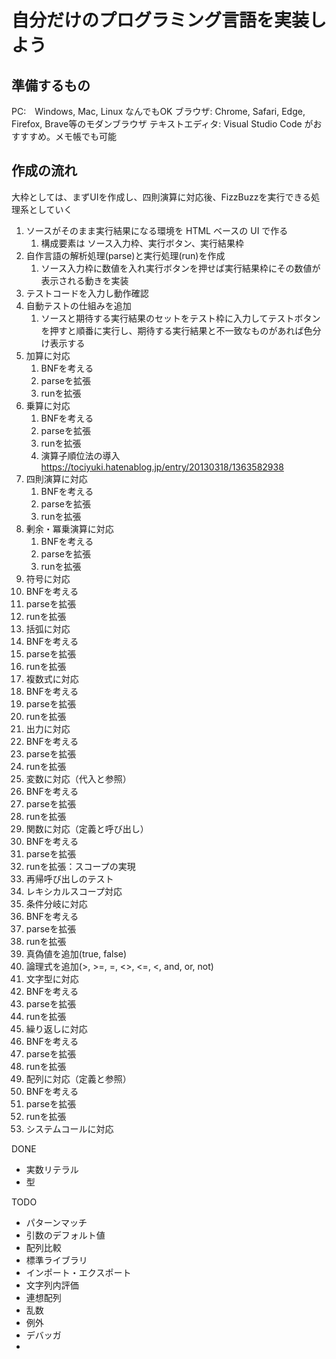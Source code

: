 # 自分だけのプログラミング言語を実装しよう

## 準備するもの

PC:　Windows, Mac, Linux なんでもOK
ブラウザ: Chrome, Safari, Edge, Firefox, Brave等のモダンブラウザ
テキストエディタ: Visual Studio Code がおすすすめ。メモ帳でも可能

## 作成の流れ

大枠としては、まずUIを作成し、四則演算に対応後、FizzBuzzを実行できる処理系としていく

1. ソースがそのまま実行結果になる環境を HTML ベースの UI で作る
   1. 構成要素は ソース入力枠、実行ボタン、実行結果枠
2. 自作言語の解析処理(parse)と実行処理(run)を作成
   1. ソース入力枠に数値を入れ実行ボタンを押せば実行結果枠にその数値が表示される動きを実装
3. テストコードを入力し動作確認
4. 自動テストの仕組みを追加
   1. ソースと期待する実行結果のセットをテスト枠に入力してテストボタンを押すと順番に実行し、期待する実行結果と不一致なものがあれば色分け表示する
5. 加算に対応
   1. BNFを考える
   2. parseを拡張
   3. runを拡張
6. 乗算に対応
   1. BNFを考える
   2. parseを拡張
   3. runを拡張
   4. 演算子順位法の導入 https://tociyuki.hatenablog.jp/entry/20130318/1363582938
7. 四則演算に対応
   1. BNFを考える
   2. parseを拡張
   3. runを拡張
8. 剰余・冪乗演算に対応
   1. BNFを考える
   2. parseを拡張
   3. runを拡張
9.  符号に対応
   1. BNFを考える
   2. parseを拡張
   3. runを拡張
10. 括弧に対応
   1. BNFを考える
   2. parseを拡張
   3. runを拡張
11. 複数式に対応
   1. BNFを考える
   2. parseを拡張
   3. runを拡張
12. 出力に対応
   1. BNFを考える
   2. parseを拡張
   3. runを拡張
13. 変数に対応（代入と参照）
   1. BNFを考える
   2. parseを拡張
   3. runを拡張
14. 関数に対応（定義と呼び出し）
   1. BNFを考える
   2. parseを拡張
   3. runを拡張：スコープの実現
   4. 再帰呼び出しのテスト
   5. レキシカルスコープ対応
15. 条件分岐に対応
   1. BNFを考える
   2. parseを拡張
   3. runを拡張
   4. 真偽値を追加(true, false)
   5. 論理式を追加(>, >=, =, <>, <=, <, and, or, not)
16. 文字型に対応
   1. BNFを考える
   2. parseを拡張
   3. runを拡張
17. 繰り返しに対応
   1. BNFを考える
   2. parseを拡張
   3. runを拡張
18. 配列に対応（定義と参照）
   1. BNFを考える
   2. parseを拡張
   3. runを拡張
19. システムコールに対応

DONE
 - 実数リテラル
 - 型

TODO
 - パターンマッチ
 - 引数のデフォルト値
 - 配列比較
 - 標準ライブラリ
 - インポート・エクスポート
 - 文字列内評価
 - 連想配列
 - 乱数
 - 例外
 - デバッガ
 - <script>タグでの実行対応
 - node での実行対応
 - javascriptへのトランスパイル
 - javaへのトランスパイル
 - import, export
 - APIサーバ実装
